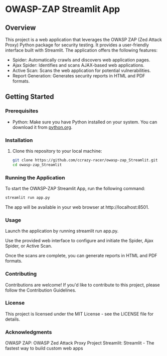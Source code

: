 # OWASP-ZAP Streamlit App

## Overview

This project is a web application that leverages the OWASP ZAP (Zed Attack Proxy) Python package for security testing. It provides a user-friendly interface built with Streamlit. The application offers the following features:

- Spider: Automatically crawls and discovers web application pages.
- Ajax Spider: Identifies and scans AJAX-based web applications.
- Active Scan: Scans the web application for potential vulnerabilities.
- Report Generation: Generates security reports in HTML and PDF formats.

## Getting Started

### Prerequisites

- Python: Make sure you have Python installed on your system. You can download it from [python.org](https://www.python.org/downloads/).

### Installation

1. Clone this repository to your local machine:

    ```bash
    git clone https://github.com/ccrazy-racer/owasp-zap_Streamlit.git
    cd owasp-zap_Streamlit
    ```
### Running the Application

To start the OWASP-ZAP Streamlit App, run the following command:

```bash
streamlit run app.py
```

The app will be available in your web browser at http://localhost:8501.

### Usage
Launch the application by running streamlit run app.py.

Use the provided web interface to configure and initiate the Spider, Ajax Spider, or Active Scan.

Once the scans are complete, you can generate reports in HTML and PDF formats.

### Contributing
Contributions are welcome! If you'd like to contribute to this project, please follow the Contribution Guidelines.

### License
This project is licensed under the MIT License - see the LICENSE file for details.

### Acknowledgments
OWASP ZAP: OWASP Zed Attack Proxy Project
Streamlit: Streamlit - The fastest way to build custom web apps
